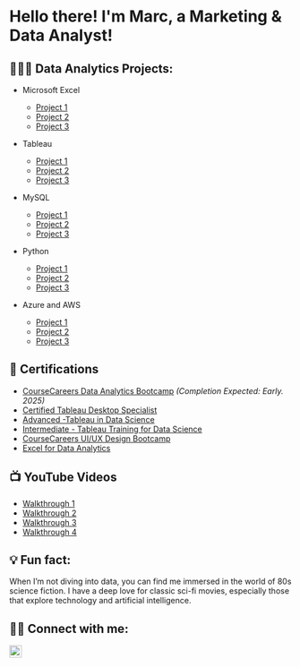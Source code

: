 <h1>Hello there! I'm Marc, a Marketing & Data Analyst!

<h2>👨🏿‍💻 Data Analytics Projects:</h2>

- Microsoft Excel
  -  [Project 1](https://www.linkedin.com/in/marc-lecky/)
  -  [Project 2](https://www.linkedin.com/in/marc-lecky/)
  -  [Project 3](https://www.linkedin.com/in/marc-lecky/)

- Tableau
  - [Project 1](https://www.linkedin.com/in/marc-lecky/)
  - [Project 2](https://www.linkedin.com/in/marc-lecky/)
  - [Project 3](https://www.linkedin.com/in/marc-lecky/)

- MySQL 
  -  [Project 1](https://www.linkedin.com/in/marc-lecky/)
  -  [Project 2](https://www.linkedin.com/in/marc-lecky/)
  -  [Project 3](https://www.linkedin.com/in/marc-lecky/)

- Python 
  -  [Project 1](https://www.linkedin.com/in/marc-lecky/)
  -  [Project 2](https://www.linkedin.com/in/marc-lecky/)
  -  [Project 3](https://www.linkedin.com/in/marc-lecky/)

- Azure and AWS 
  -  [Project 1](https://www.linkedin.com/in/marc-lecky/)
  -  [Project 2](https://www.linkedin.com/in/marc-lecky/)
  -  [Project 3](https://www.linkedin.com/in/marc-lecky/)

<h2>📄 Certifications</h2>

- [CourseCareers Data Analytics Bootcamp](https://coursecareers.com/explore/data-analytics) *(Completion Expected: Early. 2025)*
- [Certified Tableau Desktop Specialist](https://www.credly.com/badges/966edc72-59ed-4090-b711-ec2fb4942669/linked_in_profile)
- [Advanced -Tableau in Data Science](https://www.udemy.com/certificate/UC-de6bd4ba-fca6-4767-8e19-023259968d9b/)
- [Intermediate - Tableau Training for Data Science](https://www.udemy.com/certificate/UC-2e7d133a-f78b-41c2-92e2-29ade0fef900/)
- [CourseCareers UI/UX Design Bootcamp](https://www.linkedin.com/in/marc-lecky/overlay/1706378869334/single-media-viewer/?profileId=ACoAABxVNqoBK0w_WWW-lD8DlKvBOErxXmIETvs)
- [Excel for Data Analytics](https://www.linkedin.com/in/marc-lecky/details/education/1714133443577/single-media-viewer/?profileId=ACoAABxVNqoBK0w_WWW-lD8DlKvBOErxXmIETvs)


<h2>📺 YouTube Videos</h2>

- [Walkthrough 1](https://youtube.com)
- [Walkthrough 2](https://youtube.com)
- [Walkthrough 3](https://youtube.com)
- [Walkthrough 4](https://youtube.com)
  
<h2>💡 Fun fact:</h2>

When I’m not diving into data, you can find me immersed in the world of 80s science fiction. I have a deep love for classic sci-fi movies, especially those that explore technology and artificial intelligence.


<h2>🤳🏿 Connect with me:</h2>

[<img align="left" alt="Marc Lecky | LinkedIn" width="22px" src="https://cdn.jsdelivr.net/npm/simple-icons@v3/icons/linkedin.svg" />][linkedin]

[linkedin]: https://www.linkedin.com/in/marc-lecky/
